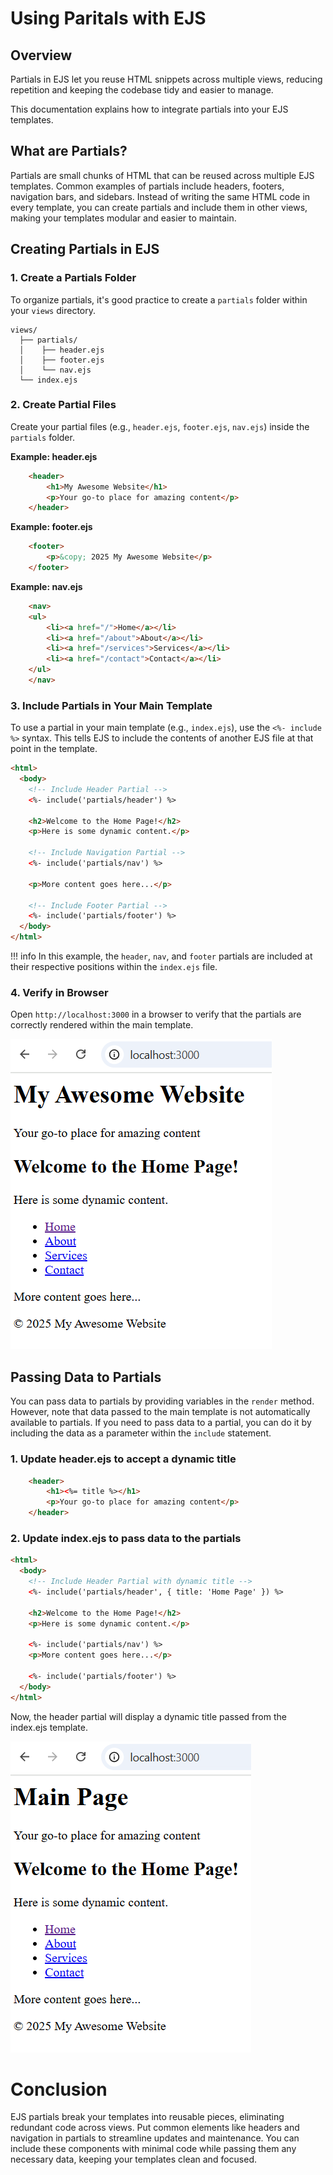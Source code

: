 # Using Paritals with EJS 

## Overview

Partials in EJS let you reuse HTML snippets across multiple views, reducing repetition and keeping the codebase tidy and easier to manage.

This documentation explains how to integrate partials into your EJS templates.

## What are Partials?

Partials are small chunks of HTML that can be reused across multiple EJS templates. Common examples of partials include headers, footers, navigation bars, and sidebars. Instead of writing the same HTML code in every template, you can create partials and include them in other views, making your templates modular and easier to maintain.

## Creating Partials in EJS

### 1. Create a Partials Folder
To organize partials, it's good practice to create a ```partials``` folder within your ```views``` directory.

```
views/
  ├── partials/
  │    ├── header.ejs
  │    ├── footer.ejs
  │    └── nav.ejs
  └── index.ejs
```

### 2. Create Partial Files
Create your partial files (e.g., ```header.ejs```, ```footer.ejs```, ```nav.ejs```) inside the ```partials``` folder.

**Example: header.ejs**
```html
    <header>
        <h1>My Awesome Website</h1>
        <p>Your go-to place for amazing content</p>
    </header>
```

**Example: footer.ejs**
```html
    <footer>
        <p>&copy; 2025 My Awesome Website</p>
    </footer>
```

**Example: nav.ejs**
```html
    <nav>
    <ul>
        <li><a href="/">Home</a></li>
        <li><a href="/about">About</a></li>
        <li><a href="/services">Services</a></li>
        <li><a href="/contact">Contact</a></li>
    </ul>
    </nav>
```

### 3. Include Partials in Your Main Template
To use a partial in your main template (e.g., ```index.ejs```), use the ```<%- include %>``` syntax. This tells EJS to include the contents of another EJS file at that point in the template.

```html
<html>
  <body>
    <!-- Include Header Partial -->
    <%- include('partials/header') %>

    <h2>Welcome to the Home Page!</h2>
    <p>Here is some dynamic content.</p>

    <!-- Include Navigation Partial -->
    <%- include('partials/nav') %>

    <p>More content goes here...</p>

    <!-- Include Footer Partial -->
    <%- include('partials/footer') %>
  </body>
</html>
```
!!! info 
    In this example, the ```header```, ```nav```, and ```footer``` partials are included at their respective positions within the ```index.ejs``` file.


### 4. Verify in Browser
Open ```http://localhost:3000``` in a browser to verify that the partials are correctly rendered within the main template.


![Page showing partials](./images/partials1.png "This image shows the home page of localhost:3000 after using a partial for the header, nav, and footer sections")


## Passing Data to Partials
You can pass data to partials by providing variables in the ```render``` method. However, note that data passed to the main template is not automatically available to partials. If you need to pass data to a partial, you can do it by including the data as a parameter within the ```include``` statement.

### 1. Update header.ejs to accept a dynamic title

```html
    <header>
        <h1><%= title %></h1>
        <p>Your go-to place for amazing content</p>
    </header>
```
### 2. Update index.ejs to pass data to the partials

```html
<html>
  <body>
    <!-- Include Header Partial with dynamic title -->
    <%- include('partials/header', { title: 'Home Page' }) %>

    <h2>Welcome to the Home Page!</h2>
    <p>Here is some dynamic content.</p>

    <%- include('partials/nav') %>
    <p>More content goes here...</p>

    <%- include('partials/footer') %>
  </body>
</html>
```

Now, the header partial will display a dynamic title passed from the index.ejs template.


![Partials with data passing](./images/partials2.png "This image shows the home page of localhost:3000 after passing data to a partial for the header, nav, and footer sections")


# Conclusion
EJS partials break your templates into reusable pieces, eliminating redundant code across views. Put common elements like headers and navigation in partials to streamline updates and maintenance. You can include these components with minimal code while passing them any necessary data, keeping your templates clean and focused.
